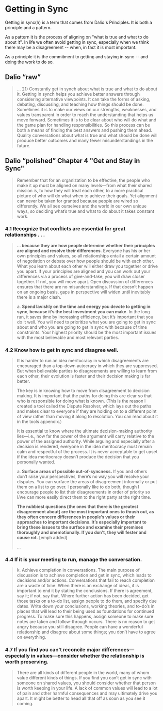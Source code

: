 # Getting in Sync

Getting in sync(h) is a term that comes from Dalio's Principles. It is both a principle and a pattern.

As a pattern it is the process of aligning on "what is true and what to do about it". In life we often avoid getting in sync, especially when we think there may be a disagreement -- when, in fact it is most important.

As a principle it is the commitment to getting and staying in sync -- and doing the work to do so.

## Dalio “raw”
 
> ... 21) Constantly get in synch about what is true and what to do about it. Getting in synch helps you achieve better answers through considering alternative viewpoints. It can take the forms of asking, debating, discussing, and teaching how things should be done. Sometimes it is to make our views on our strengths, weaknesses, and values transparent in order to reach the understanding that helps us move forward. Sometimes it is to be clear about who will do what and the game plan for handling responsibilities. So this process can be both a means of finding the best answers and pushing them ahead. Quality conversations about what is true and what should be done will produce better outcomes and many fewer misunderstandings in the future.

## Dalio “polished” Chapter 4 "Get and Stay in Sync"

> Remember that for an organization to be effective, the people who make it up must be aligned on many levels—from what their shared mission is, to how they will treat each other, to a more practical picture of who will do what when to achieve their goals. Yet alignment can never be taken for granted because people are wired so differently. We all see ourselves and the world in our own unique ways, so deciding what’s true and what to do about it takes constant work.


### 4.1 Recognize that conflicts are essential for great relationships . . .

>  **. . because they are how people determine whether their principles are aligned and resolve their differences.** Everyone has his or her own principles and values, so all relationships entail a certain amount of negotiation or debate over how people should be with each other. What you learn about each other will either draw you together or drive you apart. If your principles are aligned and you can work out your differences via a process of give-and-take, you will draw closer together. If not, you will move apart. Open discussion of differences ensures that there are no misunderstandings. If that doesn’t happen on an ongoing basis, gaps in perspective will widen until inevitably there is a major clash.
>
> a. **Spend lavishly on the time and energy you devote to getting in sync, because it’s the best investment you can make.** In the long run, it saves time by increasing efficiency, but it’s important that you do it well. You will need to prioritize what you are going to get in sync about and who you are going to get in sync with because of time constraints. Your highest priority should be the most important issues with the most believable and most relevant parties.

### 4.2 Know how to get in sync and disagree well.

> It is harder to run an idea meritocracy in which disagreements are encouraged than a top-down autocracy in which they are suppressed. But when believable parties to disagreements are willing to learn from each other, their evolution is faster and their decision making is far better.
>
> The key is in knowing how to move from disagreement to decision making. It is important that the paths for doing this are clear so that who is responsible for doing what is known. (This is the reason I created a tool called the Dispute Resolver, which lays out the paths and makes clear to everyone if they are holding on to a different point of view rather than moving it along to resolution. You can read about it in the tools appendix.)
>
> It is essential to know where the ultimate decision-making authority lies—i.e., how far the power of the argument will carry relative to the power of the assigned authority. While arguing and especially after a decision is rendered, everyone in the idea meritocracy must remain calm and respectful of the process. It is never acceptable to get upset if the idea meritocracy doesn’t produce the decision that you personally wanted.
>
> a. **Surface areas of possible out-of-syncness.** If you and others don’t raise your perspectives, there’s no way you will resolve your disputes. You can surface the areas of disagreement informally or put them on a list to go over. I personally like to do both, though I encourage people to list their disagreements in order of priority so I/we can more easily direct them to the right party at the right time.
>
> **The nubbiest questions (the ones that there is the greatest disagreement about) are the most important ones to thrash out, as they often concern differences in people’s values or their approaches to important decisions. It’s especially important to bring these issues to the surface and examine their premises thoroughly and unemotionally. If you don’t, they will fester and cause rot.** [emph added]
>
> ...

### 4.4 If it is your meeting to run, manage the conversation.

> k. Achieve completion in conversations. The main purpose of discussion is to achieve completion and get in sync, which leads to decisions and/or actions. Conversations that fail to reach completion are a waste of time. When there is an exchange of ideas, it is important to end it by stating the conclusions. If there is agreement, say it; if not, say that. Where further action has been decided, get those tasks on a to-do list, assign people to do them, and specify due dates. Write down your conclusions, working theories, and to-do’s in places that will lead to their being used as foundations for continued progress. To make sure this happens, assign someone to make sure notes are taken and follow-through occurs.
> There is no reason to get angry because you still disagree. People can have a wonderful relationship and disagree about some things; you don’t have to agree on everything.

### 4.7 If you find you can’t reconcile major differences—especially in values—consider whether the relationship is worth preserving.

> There are all kinds of different people in the world, many of whom value different kinds of things. If you find you can’t get in sync with someone on shared values, you should consider whether that person is worth keeping in your life. A lack of common values will lead to a lot of pain and other harmful consequences and may ultimately drive you apart. It might be better to head all that off as soon as you see it coming.
